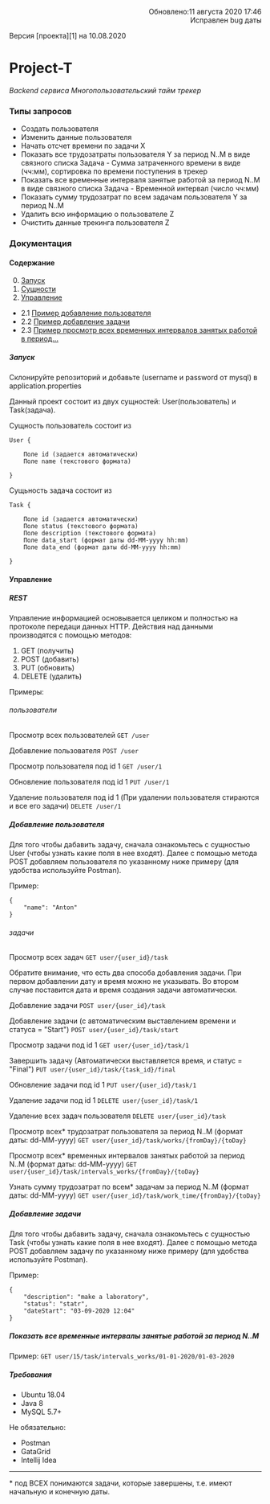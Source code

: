 <p align="right">Обновлено:11 августа 2020 17:46<br>Исправлен bug даты</p>
Версия [проекта][1] на 10.08.2020


# Project-T

*Backend сервиса Многопользовательский тайм трекер*

### Типы запросов
- Создать пользователя
- Изменить данные пользователя
- Начать отсчет времени по задачи X
- Показать все трудозатраты пользователя Y за период N..M в виде связного списка Задача - Сумма затраченного времени в виде (чч:мм), сортировка по времени поступения в трекер
- Показать все временные интерваля занятые работой за период N..M в виде связного списка Задача - Временной интервал (число чч:мм)
- Показать сумму трудозатрат по всем задачам пользователя Y за период N..M
- Удалить всю информацию о пользователе Z
- Очистить данные трекинга пользователя Z


### Документация

#### Содержание
0. [Запуск](#id-section0) 
1. [Сущности](#id-section1) 
2. [Управление](#id-section2)
- 2.1 [Пример добавление пользователя](#id-section3) 
- 2.2 [Пример добавление задачи](#id-section4) 
- 2.3 [Пример просмотр всех временных интервалов занятых работой в период...](#id-section5) 

<div id='id-section0'/>

##### Запуск
Склонируйте репозиторий и добавьте (username и password от mysql) в application.properties

<div id='id-section1'/>

Данный проект состоит из двух сущностей: User(пользователь) и Task(задача).

Сущность пользователь состоит из 

```
User {

	Поле id (задается автоматически)
	Поле name (текстового формата)

}
```


Сущьность задача состоит из

```
Task {
	
	Поле id (задается автоматически)
	Поле status (текстового формата)
	Поле description (текстового формата)
	Поле data_start (формат даты dd-MM-yyyy hh:mm)
	Поле data_end (формат даты dd-MM-yyyy hh:mm)

}
```

<div id='id-section2'/>

#### Управление

##### REST
Управление информацией основывается целиком и полностью на протоколе передаци данных HTTP.
Действия над данными производятся с помощью методов:
1. GET (получить)
2. POST (добавить)
3. PUT (обновить)
4. DELETE (удалить)

Примеры:

###### пользователи
Просмотр всех пользователей
`GET /user`


Добавление пользователя
`POST /user`


Просмотр пользователя под id 1
`GET /user/1`


Обновление пользователя под id 1
`PUT /user/1`


Удаление пользователя под id 1 (При удалении пользователя стираются и все его задачи)
`DELETE /user/1`

<div id='id-section3'/>

##### Добавление пользователя
Для того чтобы дабавить задачу, сначала ознакомьтесь с сущностью User (чтобы узнать какие поля в нее входят).
Далее с помощью метода POST добавляем пользователя по указанному ниже примеру (для удобства используйте Postman). 

Пример: 

```
{
    "name": "Anton"
}
```

###### задачи
Просмотр всех задач 
`GET user/{user_id}/task`


Обратите внимание, что есть два способа добавления задачи.
При первом добавлении дату и время можно не указывать.
Во втором случае поставится дата и время создания задачи автоматически.

Добавление задачи
`POST user/{user_id}/task`

Добавление задачи (с автоматическим выставлением времени и статуса = "Start")
`POST user/{user_id}/task/start`

Просмотр задачи под id 1
`GET user/{user_id}/task/1`

Завершить задачу (Автоматически выставляется время, и статус = "Final")
`PUT user/{user_id}/task/{task_id}/final`

Обновление задачи под id 1
`PUT user/{user_id}/task/1`

Удаление задачи под id 1
`DELETE user/{user_id}/task/1`

Удаление всех задач пользователя
`DELETE user/{user_id}/task`

Просмотр всех* трудозатрат пользователя за период N..M (формат даты: dd-MM-yyyy)
`GET user/{user_id}/task/works/{fromDay}/{toDay}` 

Просмотр всех* временных интервалов занятых работой за период N..M (формат даты: dd-MM-yyyy)
`GET user/{user_id}/task/intervals_works/{fromDay}/{toDay}` 

Узнать сумму трудозатрат по всем* задачам за период N..M (формат даты: dd-MM-yyyy)
`GET user/{user_id}/task/work_time/{fromDay}/{toDay}` 

	 
<div id='id-section4'/>

##### Добавление задачи
Для того чтобы дабавить задачу, сначала ознакомьтесь с сущностью Task (чтобы узнать какие поля в нее входят).
Далее с помощью метода POST добавляем задачу по указанному ниже примеру (для удобства используйте Postman). 

Пример:

```
{
    "description": "make a laboratory",
    "status": "statr",
    "dateStart": "03-09-2020 12:04"
}
```

<div id='id-section5'/>

##### Показать все временные интервалы занятые работой за период N..M
Пример:
`GET user/15/task/intervals_works/01-01-2020/01-03-2020`


##### Требования
- Ubuntu 18.04
- Java 8
- MySQL 5.7+
 
 Не обязательно:
- Postman
- GataGrid
- Intellij Idea

________________
\* под ВСЕХ понимаются задачи, которые завершены, т.е. имеют начальную и конечную даты.

[1]: https://github.com/AntonAgalakov/Project-T/tree/fbd6f7b9ef39d03973189e88d3628056827b7fee
